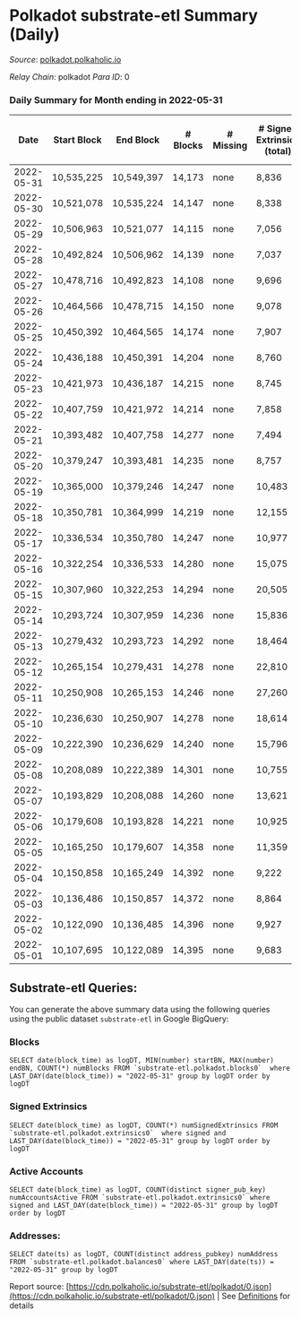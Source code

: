 # Polkadot substrate-etl Summary (Daily)

_Source_: [polkadot.polkaholic.io](https://polkadot.polkaholic.io)

*Relay Chain*: polkadot
*Para ID*: 0



### Daily Summary for Month ending in 2022-05-31


| Date | Start Block | End Block | # Blocks | # Missing | # Signed Extrinsics (total) | # Active Accounts | # Addresses with Balances | # Events | # Transfers | # XCM Transfers In | # XCM Transfers Out |
| ---- | ----------- | --------- | -------- | --------- | --------------------------- | ----------------- | ------------------------- | -------- | ----------- | ------------------ | ------------------- |
| 2022-05-31 | 10,535,225 | 10,549,397 | 14,173 | none  | 8,836 | 3,962 | 973,744 | 294,881 | 7,702 ($83,308,978.23) | 169 ($11,948,648.77) | 589 ($12,556,888.04) |
| 2022-05-30 | 10,521,078 | 10,535,224 | 14,147 | none  | 8,338 | 3,524 |  | 284,020 | 6,876 ($150,909,611.63) | 141 ($295,922.50) | 390 ($1,290,799.54) |
| 2022-05-29 | 10,506,963 | 10,521,077 | 14,115 | none  | 7,056 | 3,012 |  | 279,940 | 5,688 ($103,668,095.21) | 92 ($225,793.35) | 363 ($305,668.30) |
| 2022-05-28 | 10,492,824 | 10,506,962 | 14,139 | none  | 7,037 | 3,055 | 971,413 | 277,790 | 5,675 ($28,434,100.88) | 111 ($615,326.08) | 380 ($648,378.68) |
| 2022-05-27 | 10,478,716 | 10,492,823 | 14,108 | none  | 9,696 | 4,031 | 970,745 | 292,332 | 8,318 ($150,618,874.28) | 175 ($904,138.96) | 488 ($885,029.92) |
| 2022-05-26 | 10,464,566 | 10,478,715 | 14,150 | none  | 9,078 | 3,935 | 969,904 | 293,097 | 7,941 ($66,756,301.81) | 125 ($634,583.81) | 459 ($1,757,738.45) |
| 2022-05-25 | 10,450,392 | 10,464,565 | 14,174 | none  | 7,907 | 3,508 |  | 285,508 | 6,587 ($185,386,590.54) | 165 ($750,827.81) | 487 ($1,280,433.03) |
| 2022-05-24 | 10,436,188 | 10,450,391 | 14,204 | none  | 8,760 | 3,823 |  | 290,455 | 7,484 ($81,150,897.18) | 221 ($2,596,974.72) | 608 ($2,976,880.01) |
| 2022-05-23 | 10,421,973 | 10,436,187 | 14,215 | none  | 8,745 | 3,836 |  | 291,767 | 7,498 ($171,808,685.73) | 103 ($657,355.60) | 442 ($362,214.62) |
| 2022-05-22 | 10,407,759 | 10,421,972 | 14,214 | none  | 7,858 | 3,537 |  | 283,877 | 6,665 ($74,865,313.34) | 105 ($268,010.11) | 410 ($845,755.94) |
| 2022-05-21 | 10,393,482 | 10,407,758 | 14,277 | none  | 7,494 | 3,340 | 966,814 | 281,312 | 6,371 ($20,878,622.29) | 91 ($755,729.78) | 476 ($720,849.91) |
| 2022-05-20 | 10,379,247 | 10,393,481 | 14,235 | none  | 8,757 | 3,761 |  | 289,745 | 7,378 ($67,793,045.46) | 99 ($955,920.10) | 503 ($960,501.72) |
| 2022-05-19 | 10,365,000 | 10,379,246 | 14,247 | none  | 10,483 | 4,668 |  | 301,338 | 9,004 ($208,436,643.20) | 134 ($1,389,536.19) | 662 ($993,521.09) |
| 2022-05-18 | 10,350,781 | 10,364,999 | 14,219 | none  | 12,155 | 4,743 |  | 314,703 | 10,015 ($295,606,767.95) | 14 ($31,028.60) | 44 ($34,063.84) |
| 2022-05-17 | 10,336,534 | 10,350,780 | 14,247 | none  | 10,977 | 4,753 |  | 308,436 | 9,164 ($153,782,630.11) | 163 ($1,165,447.81) | 622 ($1,557,860.60) |
| 2022-05-16 | 10,322,254 | 10,336,533 | 14,280 | none  | 15,075 | 8,661 |  | 350,235 | 13,333 ($195,343,543.87) | 108 ($673,251.97) | 520 ($685,502.22) |
| 2022-05-15 | 10,307,960 | 10,322,253 | 14,294 | none  | 20,505 | 13,700 |  | 401,619 | 18,511 ($262,697,197.22) | 122 ($707,873.96) | 492 ($620,604.12) |
| 2022-05-14 | 10,293,724 | 10,307,959 | 14,236 | none  | 15,836 | 8,078 |  | 347,476 | 13,978 ($103,471,478.16) | 118 ($1,345,377.35) | 488 ($1,465,842.26) |
| 2022-05-13 | 10,279,432 | 10,293,723 | 14,292 | none  | 18,464 | 6,920 |  | 363,512 | 17,117 ($151,018,010.74) | 196 ($2,437,020.81) | 684 ($1,309,360.95) |
| 2022-05-12 | 10,265,154 | 10,279,431 | 14,278 | none  | 22,810 | 8,820 |  | 393,851 | 22,714 ($203,142,211.15) | 306 ($6,099,680.72) | 988 ($6,511,330.68) |
| 2022-05-11 | 10,250,908 | 10,265,153 | 14,246 | none  | 27,260 | 9,536 |  | 430,505 | 23,470 ($378,706,414.44) | 404 ($36,118,242.86) | 1,605 ($45,357,423.90) |
| 2022-05-10 | 10,236,630 | 10,250,907 | 14,278 | none  | 18,614 | 6,775 |  | 374,160 | 17,751 ($172,907,686.65) | 239 ($11,664,208.40) | 1,757 ($15,593,739.27) |
| 2022-05-09 | 10,222,390 | 10,236,629 | 14,240 | none  | 15,796 | 6,351 |  | 359,969 | 15,348 ($255,123,071.96) | 255 ($898,746.99) | 982 ($2,069,103.65) |
| 2022-05-08 | 10,208,089 | 10,222,389 | 14,301 | none  | 10,755 | 4,238 |  | 329,589 | 8,329 ($83,680,723.88) | 160 ($2,126,383.86) | 619 ($3,914,229.22) |
| 2022-05-07 | 10,193,829 | 10,208,088 | 14,260 | none  | 13,621 | 7,865 |  | 354,177 | 11,058 ($96,056,570.93) | 176 ($511,362.73) | 625 ($4,935,108.54) |
| 2022-05-06 | 10,179,608 | 10,193,828 | 14,221 | none  | 10,925 | 4,833 |  | 302,622 | 9,262 ($88,265,795.19) | 223 ($323,156.25) | 886 ($4,064,465.46) |
| 2022-05-05 | 10,165,250 | 10,179,607 | 14,358 | none  | 11,359 | 4,814 |  | 303,517 | 10,127 ($142,039,372.28) | 252 ($692,119.43) | 958 ($4,491,208.48) |
| 2022-05-04 | 10,150,858 | 10,165,249 | 14,392 | none  | 9,222 | 4,057 |  | 289,445 | 7,571 ($74,692,026.52) | 16 ($1,881.65) | 213 ($278,826.03) |
| 2022-05-03 | 10,136,486 | 10,150,857 | 14,372 | none  | 8,864 | 3,989 |  | 289,550 | 7,534 ($80,444,503.25) |   |   |
| 2022-05-02 | 10,122,090 | 10,136,485 | 14,396 | none  | 9,927 | 5,047 |  | 305,052 | 8,845 ($328,388,879.90) |   |   |
| 2022-05-01 | 10,107,695 | 10,122,089 | 14,395 | none  | 9,683 | 4,249 |  | 297,290 | 8,882 ($145,330,415.19) |   |   |

## Substrate-etl Queries:
You can generate the above summary data using the following queries using the public dataset `substrate-etl` in Google BigQuery:


### Blocks
```
SELECT date(block_time) as logDT, MIN(number) startBN, MAX(number) endBN, COUNT(*) numBlocks FROM `substrate-etl.polkadot.blocks0`  where LAST_DAY(date(block_time)) = "2022-05-31" group by logDT order by logDT
```


### Signed Extrinsics
```
SELECT date(block_time) as logDT, COUNT(*) numSignedExtrinsics FROM `substrate-etl.polkadot.extrinsics0`  where signed and LAST_DAY(date(block_time)) = "2022-05-31" group by logDT order by logDT
```


### Active Accounts
```
SELECT date(block_time) as logDT, COUNT(distinct signer_pub_key) numAccountsActive FROM `substrate-etl.polkadot.extrinsics0` where signed and LAST_DAY(date(block_time)) = "2022-05-31" group by logDT order by logDT
```


### Addresses:
```
SELECT date(ts) as logDT, COUNT(distinct address_pubkey) numAddress FROM `substrate-etl.polkadot.balances0` where LAST_DAY(date(ts)) = "2022-05-31" group by logDT
```



Report source: [https://cdn.polkaholic.io/substrate-etl/polkadot/0.json](https://cdn.polkaholic.io/substrate-etl/polkadot/0.json) | See [Definitions](/DEFINITIONS.md) for details
